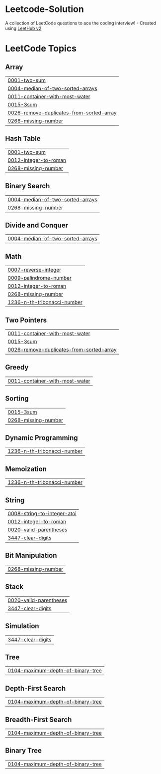 # Leetcode-Solution
A collection of LeetCode questions to ace the coding interview! - Created using [LeetHub v2](https://github.com/arunbhardwaj/LeetHub-2.0)

<!---LeetCode Topics Start-->
# LeetCode Topics
## Array
|  |
| ------- |
| [0001-two-sum](https://github.com/ShrikrishnaR-2004/Leetcode-Solution/tree/master/0001-two-sum) |
| [0004-median-of-two-sorted-arrays](https://github.com/ShrikrishnaR-2004/Leetcode-Solution/tree/master/0004-median-of-two-sorted-arrays) |
| [0011-container-with-most-water](https://github.com/ShrikrishnaR-2004/Leetcode-Solution/tree/master/0011-container-with-most-water) |
| [0015-3sum](https://github.com/ShrikrishnaR-2004/Leetcode-Solution/tree/master/0015-3sum) |
| [0026-remove-duplicates-from-sorted-array](https://github.com/ShrikrishnaR-2004/Leetcode-Solution/tree/master/0026-remove-duplicates-from-sorted-array) |
| [0268-missing-number](https://github.com/ShrikrishnaR-2004/Leetcode-Solution/tree/master/0268-missing-number) |
## Hash Table
|  |
| ------- |
| [0001-two-sum](https://github.com/ShrikrishnaR-2004/Leetcode-Solution/tree/master/0001-two-sum) |
| [0012-integer-to-roman](https://github.com/ShrikrishnaR-2004/Leetcode-Solution/tree/master/0012-integer-to-roman) |
| [0268-missing-number](https://github.com/ShrikrishnaR-2004/Leetcode-Solution/tree/master/0268-missing-number) |
## Binary Search
|  |
| ------- |
| [0004-median-of-two-sorted-arrays](https://github.com/ShrikrishnaR-2004/Leetcode-Solution/tree/master/0004-median-of-two-sorted-arrays) |
| [0268-missing-number](https://github.com/ShrikrishnaR-2004/Leetcode-Solution/tree/master/0268-missing-number) |
## Divide and Conquer
|  |
| ------- |
| [0004-median-of-two-sorted-arrays](https://github.com/ShrikrishnaR-2004/Leetcode-Solution/tree/master/0004-median-of-two-sorted-arrays) |
## Math
|  |
| ------- |
| [0007-reverse-integer](https://github.com/ShrikrishnaR-2004/Leetcode-Solution/tree/master/0007-reverse-integer) |
| [0009-palindrome-number](https://github.com/ShrikrishnaR-2004/Leetcode-Solution/tree/master/0009-palindrome-number) |
| [0012-integer-to-roman](https://github.com/ShrikrishnaR-2004/Leetcode-Solution/tree/master/0012-integer-to-roman) |
| [0268-missing-number](https://github.com/ShrikrishnaR-2004/Leetcode-Solution/tree/master/0268-missing-number) |
| [1236-n-th-tribonacci-number](https://github.com/ShrikrishnaR-2004/Leetcode-Solution/tree/master/1236-n-th-tribonacci-number) |
## Two Pointers
|  |
| ------- |
| [0011-container-with-most-water](https://github.com/ShrikrishnaR-2004/Leetcode-Solution/tree/master/0011-container-with-most-water) |
| [0015-3sum](https://github.com/ShrikrishnaR-2004/Leetcode-Solution/tree/master/0015-3sum) |
| [0026-remove-duplicates-from-sorted-array](https://github.com/ShrikrishnaR-2004/Leetcode-Solution/tree/master/0026-remove-duplicates-from-sorted-array) |
## Greedy
|  |
| ------- |
| [0011-container-with-most-water](https://github.com/ShrikrishnaR-2004/Leetcode-Solution/tree/master/0011-container-with-most-water) |
## Sorting
|  |
| ------- |
| [0015-3sum](https://github.com/ShrikrishnaR-2004/Leetcode-Solution/tree/master/0015-3sum) |
| [0268-missing-number](https://github.com/ShrikrishnaR-2004/Leetcode-Solution/tree/master/0268-missing-number) |
## Dynamic Programming
|  |
| ------- |
| [1236-n-th-tribonacci-number](https://github.com/ShrikrishnaR-2004/Leetcode-Solution/tree/master/1236-n-th-tribonacci-number) |
## Memoization
|  |
| ------- |
| [1236-n-th-tribonacci-number](https://github.com/ShrikrishnaR-2004/Leetcode-Solution/tree/master/1236-n-th-tribonacci-number) |
## String
|  |
| ------- |
| [0008-string-to-integer-atoi](https://github.com/ShrikrishnaR-2004/Leetcode-Solution/tree/master/0008-string-to-integer-atoi) |
| [0012-integer-to-roman](https://github.com/ShrikrishnaR-2004/Leetcode-Solution/tree/master/0012-integer-to-roman) |
| [0020-valid-parentheses](https://github.com/ShrikrishnaR-2004/Leetcode-Solution/tree/master/0020-valid-parentheses) |
| [3447-clear-digits](https://github.com/ShrikrishnaR-2004/Leetcode-Solution/tree/master/3447-clear-digits) |
## Bit Manipulation
|  |
| ------- |
| [0268-missing-number](https://github.com/ShrikrishnaR-2004/Leetcode-Solution/tree/master/0268-missing-number) |
## Stack
|  |
| ------- |
| [0020-valid-parentheses](https://github.com/ShrikrishnaR-2004/Leetcode-Solution/tree/master/0020-valid-parentheses) |
| [3447-clear-digits](https://github.com/ShrikrishnaR-2004/Leetcode-Solution/tree/master/3447-clear-digits) |
## Simulation
|  |
| ------- |
| [3447-clear-digits](https://github.com/ShrikrishnaR-2004/Leetcode-Solution/tree/master/3447-clear-digits) |
## Tree
|  |
| ------- |
| [0104-maximum-depth-of-binary-tree](https://github.com/ShrikrishnaR-2004/Leetcode-Solution/tree/master/0104-maximum-depth-of-binary-tree) |
## Depth-First Search
|  |
| ------- |
| [0104-maximum-depth-of-binary-tree](https://github.com/ShrikrishnaR-2004/Leetcode-Solution/tree/master/0104-maximum-depth-of-binary-tree) |
## Breadth-First Search
|  |
| ------- |
| [0104-maximum-depth-of-binary-tree](https://github.com/ShrikrishnaR-2004/Leetcode-Solution/tree/master/0104-maximum-depth-of-binary-tree) |
## Binary Tree
|  |
| ------- |
| [0104-maximum-depth-of-binary-tree](https://github.com/ShrikrishnaR-2004/Leetcode-Solution/tree/master/0104-maximum-depth-of-binary-tree) |
<!---LeetCode Topics End-->
